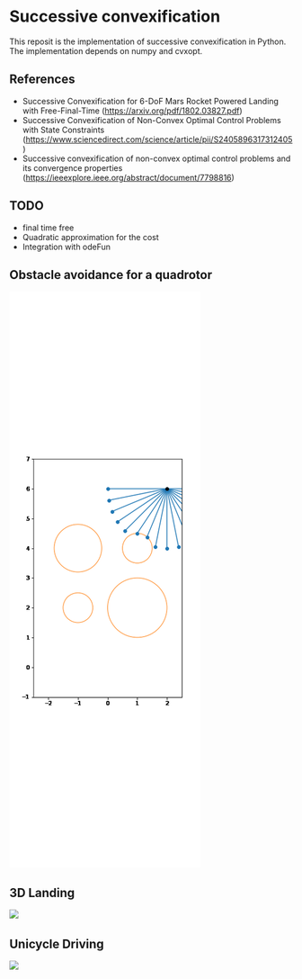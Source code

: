 # Successive convexification 
This reposit is the implementation of successive convexification in Python. The implementation depends on numpy and cvxopt.

## References
* Successive Convexification for 6-DoF Mars
Rocket Powered Landing with Free-Final-Time (https://arxiv.org/pdf/1802.03827.pdf)
* Successive Convexification of Non-Convex Optimal Control Problems with State Constraints (https://www.sciencedirect.com/science/article/pii/S2405896317312405)
* Successive convexification of non-convex optimal control problems and its convergence properties (https://ieeexplore.ieee.org/abstract/document/7798816)

## TODO
* final time free
* Quadratic approximation for the cost
* Integration with odeFun

## Obstacle avoidance for a quadrotor
<img src="images/quadrotor.gif">

## 3D Landing
<img src="images/Landing3D.gif">

## Unicycle Driving
<img src="images/unicycle.gif">